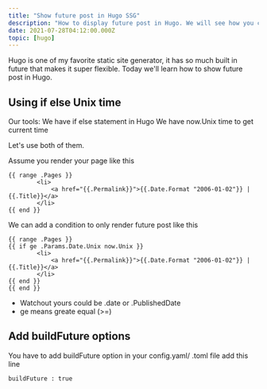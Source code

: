 ```yaml
---
title: "Show future post in Hugo SSG"
description: "How to display future post in Hugo. We will see how you can render between published post and future post in hugo static site generator"
date: 2021-07-28T04:12:00.000Z
topic: [hugo]
---
```

Hugo is one of my favorite static site generator, it has so much built in future that makes it super flexible. Today we'll learn how to show future post in Hugo.

## Using if else Unix time

Our tools:
We have if else statement in Hugo
We have now.Unix time to get current time

Let's use both of them.

Assume you render your page like this
```
{{ range .Pages }}
        <li>
            <a href="{{.Permalink}}">{{.Date.Format "2006-01-02"}} | {{.Title}}</a>
        </li>
{{ end }}
```

We can add a condition to only render future post like this

```
{{ range .Pages }}
{{ if ge .Params.Date.Unix now.Unix }}
        <li>
            <a href="{{.Permalink}}">{{.Date.Format "2006-01-02"}} | {{.Title}}</a>
        </li>
{{ end }}
{{ end }}
```

- Watchout yours could be .date or .PublishedDate
- ge means greate equal (>=)

## Add buildFuture options

You have to add buildFuture option in your config.yaml/ .toml file
add this line
```
buildFuture : true
```


